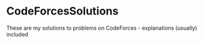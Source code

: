 # CodeForcesSolutions
These are my solutions to problems on CodeForces - explanations (usually) included
